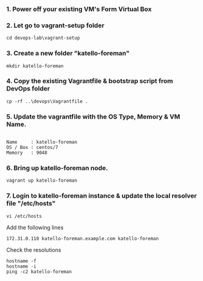 ### 1. Power off your existing VM's Form Virtual Box

### 2. Let go to vagrant-setup folder 
```
cd devops-lab\vagrant-setup
```

### 3. Create a new folder "katello-foreman"
```
mkdir katello-foreman
```

### 4. Copy the existing Vagrantfile & bootstrap script from DevOps folder

```
cp -rf ..\devops\Vagrantfile . 
```

### 5. Update the vagrantfile with the OS Type, Memory & VM Name.
```

Name     : katello-foreman
OS / Box : centos/7
Memory   : 9048
```

### 6. Bring up katello-foreman node. 
```
vagrant up katello-foreman
```

### 7. Login to katello-foreman instance & update the local resolver file "/etc/hosts"
```
vi /etc/hosts
```

Add the following lines 
```
172.31.0.110 katello-foreman.example.com katello-foreman
```

Check the resolutions 
```
hostname -f 
hostname -i 
ping -c2 katello-foreman
```
